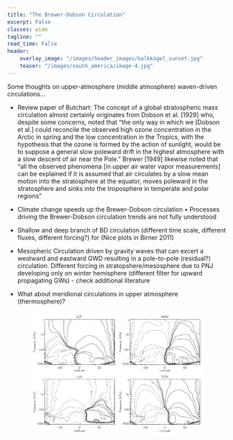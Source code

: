 ```yaml
---
title: "The Brewer-Dobson Circulation"
excerpt: False
classes: wide
tagline: ""
read_time: False
header: 
    overlay_image: "/images/header_images/kalkkögel_sunset.jpg"
    teaser: "/images/south_america/image-4.jpg"
---
```


Some thoughts on upper-atmosphere (middle atmosphere) waven-driven circulations...

- Review paper of Butchart: The concept of a global stratospheric mass circulation almost certainly originates from Dobson et al. [1929] who, despite some concerns, noted that “the only way in which we [Dobson et al.] could reconcile the observed high ozone concentration in the Arctic in spring and the low concentration in the Tropics, with the hypothesis that the ozone is formed by the action of sunlight, would be to suppose a general slow poleward drift in the highest atmosphere with a slow descent of air near the Pole.” Brewer [1949] likewise noted that “all the observed phenomena [in upper air water vapor measurements] can be explained if it is assumed that air circulates by a slow mean motion into the stratosphere at the equator, moves poleward in the stratosphere and sinks into the troposphere in temperate and polar regions”

- Climate change speeds up the Brewer-Dobson circulation • Processes driving the Brewer-Dobson circulation trends are not fully understood

- Shallow and deep branch of BD circulation (different time scale, different fluxes, different forcing?) for (Nice plots in Birner 2011)

- Mesopheric Circulation driven by gravity waves that can excert a westward and eastward GWD resulting in a pole-to-pole (residual?) circulation. Different forcing in stratopshere/mesosphere due to PNJ developing only on winter hemisphere (different filter for upward propagating GWs) - check additional literature

- What about meridional circulations in upper atmosphere (thermosphere)?

<p style="text-align:center;">
  <img src="/images/research/bd-circulation/Seviour2012-BD-circulation-TEM-stream-function.png" alt="TEM stream function" width="80%"/>
</p>

<!--
Comments

<a href="https://agupubs.onlinelibrary.wiley.com/doi/10.1002/2013RG000448">

<iframe src="https://player.vimeo.com/video/351877866" width="640" height="360" frameborder="0" allow="autoplay; fullscreen; picture-in-picture" allowfullscreen></iframe>
<p><a href="https://vimeo.com/351877866">HIGHER GROUND - Behind the Scenes</a> from <a href="https://vimeo.com/emotimo">eMotimo</a>.</p>



<iframe width="420" height="315" src="https://youtu.be/pHKt4kh5Yzo" frameborder="0" allowfullscreen></iframe>
PDF link [get the PDF](/assets/mydoc.pdf)
-->